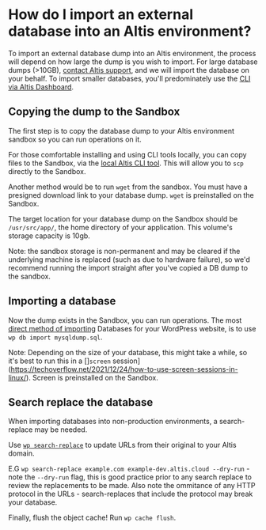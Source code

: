 # How do I import an external database into an Altis environment?

To import an external database dump into an Altis environment, the process will depend on how large the dump is you wish to import. For large database dumps (>10GB), [contact Altis support](https://docs.altis-dxp.com/guides/getting-help-with-altis/), and we will import the database on your behalf. To import smaller databases, you'll predominately use the [CLI via Altis Dashboard](https://docs.altis-dxp.com/cloud/dashboard/cli/). 

## Copying the dump to the Sandbox

The first step is to copy the database dump to your Altis environment sandbox so you can run operations on it. 

For those comfortable installing and using CLI tools locally, you can copy files to the Sandbox, via the [local Altis CLI tool](https://github.com/humanmade/altis-cli). This will allow you to `scp` directly to the Sandbox. 

Another method would be to run `wget` from the sandbox. You must have a presigned download link to your database dump. `wget` is preinstalled on the Sandbox.

The target location for your database dump on the Sandbox should be `/usr/src/app/`, the home directory of your application. This volume's storage capacity is 10gb.

Note: the sandbox storage is non-permanent and may be cleared if the underlying machine is replaced (such as due to hardware failure), so we'd recommend running the import straight after you've copied a DB dump to the sandbox.

## Importing a database

Now the dump exists in the Sandbox, you can run operations. The most [direct method of importing](https://developer.wordpress.org/cli/commands/db/import/) Databases for your WordPress website, is to use `wp db import mysqldump.sql`. 

Note: Depending on the size of your database, this might take a while, so it's best to run this in a []`screen` session](https://techoverflow.net/2021/12/24/how-to-use-screen-sessions-in-linux/). Screen is preinstalled on the Sandbox. 

## Search replace the database

When importing databases into non-production environments, a search-replace may be needed.

Use [`wp search-replace`](https://developer.wordpress.org/cli/commands/search-replace/) to update URLs from their original to your Altis domain. 

E.G `wp search-replace example.com example-dev.altis.cloud --dry-run` - note the `--dry-run` flag, this is good practice prior to any search replace to review the replacements to be made. Also note the ommitance of any HTTP protocol in the URLs - search-replaces that include the protocol may break your database. 

Finally, flush the object cache! Run `wp cache flush`. 

